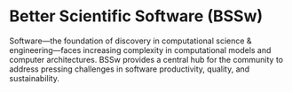 # Better Scientific Software (BSSw)

Software—the foundation of discovery in computational science & engineering—faces increasing complexity in computational models and computer architectures. BSSw provides a central hub for the community to address pressing challenges in software productivity, quality, and sustainability.

<!---
Slide1 L: ../Articles/Blog/2025-10-ux3.md 
Slide1 R: ../Hero_topic_user_experience_072125.png
Slide2 L: ../Articles/Blog/2025-10-bsswf-profile4.md
Slide2 R: ../CuratedContent/AgileIsOutArchitectureIsBack.md
Slide3 L: ../CuratedContent/hpcbp-webinars-cc.md
Slide3 R: ../Events/2025-11-sc25-sw-events.md -
Slide4 L: ../Events/2025-11-teamwork-ai-survey.md
Slide4 R: ../Events/2025-11-tutorial-r3sw.md
Slide5 L: ../Events/2025-11-workshop-correctness-earth.md 
Slide5 R: ../Events/2025-10-bssw-fellowship.md
Slide6 L: ../Articles/Blog/2025-07-BSSwFellows2024.md
Slide6 R: ../Articles/Blog/2025-08-BSSwFellowsOpen2025.md 
--->

<!---
Note: We have had up to 7 L and R panels in the carousel, even if the current carousel may be shorter.

Caution: Blank line after first comment mark (or before last comment mark) causes build failure.
LCM: Saving for use again later
Slide1 L: ../Articles/Blog/2025-09-bsswf-profile3.md
Slide1 R: ../Articles/Blog/2025-09-bsswf-profile2.md
Slide2 L: ../CuratedContent/RSEvsSERLanguage.md
Slide2 R: ../CuratedContent/IsAITheNewRubberDuckandWillItReplaceHumanCoders.md
Slide3 L: ../Events/hpcbp-094-sustainable-sw.md
Slide3 R: ../Events/2025-10-bssw-fellowship.md
Slide4 L: ../Events/2025-10-ssi-fellowship.md 
Slide4 R: ../Events/2025-11-sc25-sw-events.md
Slide5 L: ../images/Blog_2507_BSSwFellows2024.png
Slide5 R: ../Articles/Blog/2025-07-BSSwFellows2024.md
Slide6 L: ../Articles/Blog/2025-08-bsswf-profile1.md
Slide6 R: ../Articles/Blog/2025-08-BSSwFellowsOpen2025.md 
<!---
[Site Overview](SiteOverview.md)

[Communities Overview](CommunitiesOverview.md)

[Intro to CSE](IntroToCse.md)

[Intro to HPC](IntroToHpc.md)

--->
